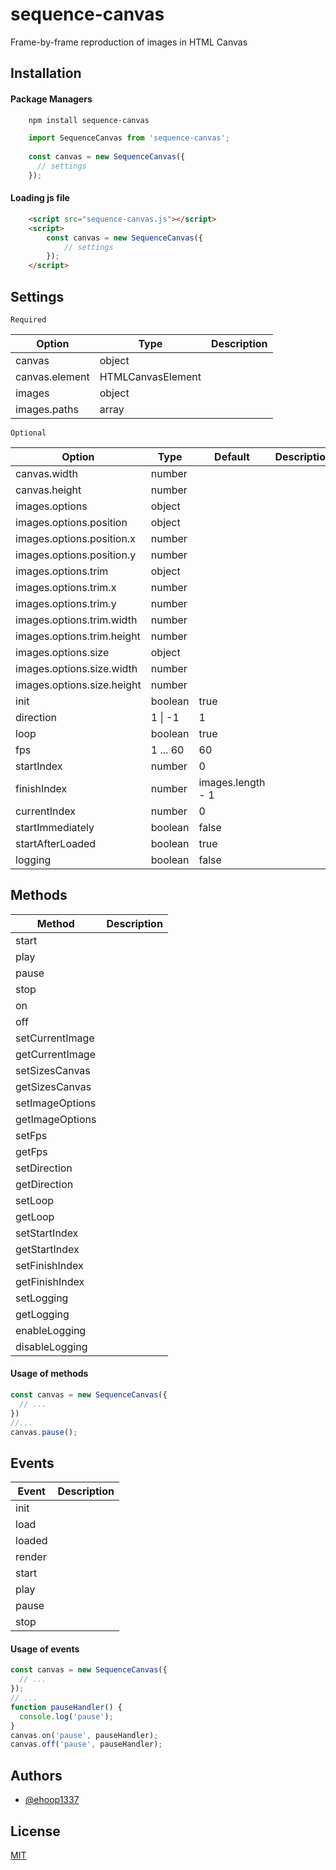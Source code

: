 # sequence-canvas
Frame-by-frame reproduction of images in HTML Canvas

## Installation

#### Package Managers
```sh
    npm install sequence-canvas
```
```javascript
    import SequenceCanvas from 'sequence-canvas';
    
    const canvas = new SequenceCanvas({
      // settings
    });
```

#### Loading js file
```html
    <script src="sequence-canvas.js"></script>
    <script>
        const canvas = new SequenceCanvas({
            // settings
        });
    </script>
```

## Settings

`Required`

| Option | Type  | Description |
| ------ | ------ | ------ |
| canvas | object |  |
| canvas.element | HTMLCanvasElement |  |
| images | object |  |
| images.paths | array |  |

`Optional`

| Option | Type | Default           | Description |
| ------ | ------ |-------------------| ------ |
| canvas.width | number |                   |  |
| canvas.height | number |                   |  |
| images.options | object |                   |  |
| images.options.position | object |                   |  |
| images.options.position.x | number |                   |  |
| images.options.position.y | number |                   |  |
| images.options.trim | object |                   |  |
| images.options.trim.x | number |                   |  |
| images.options.trim.y | number |                   |  |
| images.options.trim.width | number |                   |  |
| images.options.trim.height | number |                   |  |
| images.options.size | object |                   |  |
| images.options.size.width | number |                   |  |
| images.options.size.height | number |                   |  |
| init | boolean | true              |  |
| direction | 1 \| -1                | 1 |  |
| loop | boolean | true              |  |
| fps | 1 ... 60 | 60                |  |
| startIndex | number | 0                 |  |
| finishIndex | number | images.length - 1 |  |
| currentIndex | number | 0                 |  |
| startImmediately | boolean | false             |  |
| startAfterLoaded | boolean | true              |  |
| logging | boolean | false             |  |

## Methods
| Method          | Description |
|-----------------| ------ |
| start           |  |
| play            |  |
| pause           |  |
| stop            |  |
| on              |  |
| off             |  |
| setCurrentImage |  |
| getCurrentImage |  |
| setSizesCanvas  |  |
| getSizesCanvas  |  |
| setImageOptions |  |
| getImageOptions |  |
| setFps          |  |
| getFps          |  |
| setDirection    |  |
| getDirection    |  |
| setLoop         |  |
| getLoop         |  |
| setStartIndex   |  |
| getStartIndex   |  |
| setFinishIndex  |  |
| getFinishIndex  |  |
| setLogging      |  |
| getLogging      |  |
| enableLogging   |  |
| disableLogging  |  |

#### Usage of methods

```javascript
const canvas = new SequenceCanvas({
  // ...
})
//...
canvas.pause();
```

## Events

| Event | Description |
| ------ | ------ |
| init |  |
| load |  |
| loaded |  |
| render |  |
| start |  |
| play |  |
| pause |  |
| stop |  |

#### Usage of events

```javascript
const canvas = new SequenceCanvas({
  // ...
});
// ...
function pauseHandler() {
  console.log('pause');
}
canvas.on('pause', pauseHandler);
canvas.off('pause', pauseHandler);
```

## Authors

- [@ehoop1337](https://www.github.com/ehoop1337)

## License

[MIT](https://choosealicense.com/licenses/mit/)

